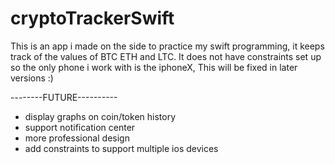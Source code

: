 # cryptoTrackerSwift
This is an app i made on the side to practice my swift programming,
it keeps track of the values of BTC ETH and LTC. 
It does not have constraints set up so the only phone i work with is the iphoneX, This will be fixed in later versions :)

--------FUTURE----------
* display graphs on coin/token history
* support notification center
* more professional design
* add constraints to support multiple ios devices
